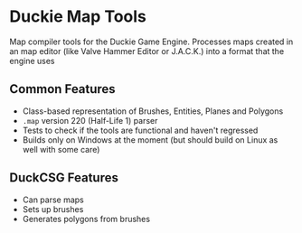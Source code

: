 # Duckie Map Tools

Map compiler tools for the Duckie Game Engine. Processes maps created in an map editor (like Valve Hammer Editor or J.A.C.K.) into a format that the engine uses

## Common Features

- Class-based representation of Brushes, Entities, Planes and Polygons
- `.map` version 220 (Half-Life 1) parser
- Tests to check if the tools are functional and haven't regressed
- Builds only on Windows at the moment (but should build on Linux as well with some care)

## DuckCSG Features

- Can parse maps
- Sets up brushes
- Generates polygons from brushes
